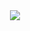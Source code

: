 <div id="header" align="center">
  <img src="https://media2.giphy.com/media/v1.Y2lkPTc5MGI3NjExbnh3MGJzMmJvbHJvZDRmcmMzaHBhM3I3MTFteWRoNGYzejVnbmllcyZlcD12MV9pbnRlcm5hbF9naWZfYnlfaWQmY3Q9dHM/3SL41WtN5l9DNdPJGs/giphy.gif" />
</div>

<!--<div align="center">
  <img src="https://github-readme-stats.vercel.app/api/top-langs/?username=skeiigi" />
</div>-->

<!--
**skeiigi/skeiigi** is a ✨ _special_ ✨ repository because its `README.md` (this file) appears on your GitHub profile.

Here are some ideas to get you started:

- 🔭 I’m currently working on ...
- 🌱 I’m currently learning ...
- 👯 I’m looking to collaborate on ...
- 🤔 I’m looking for help with ...
- 💬 Ask me about ...
- 📫 How to reach me: ...
- 😄 Pronouns: ...
- ⚡ Fun fact: ...
-->
